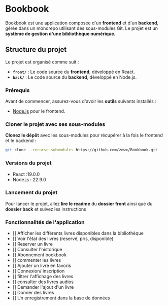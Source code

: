 # Bookbook

Bookbook est une application composée d'un **frontend** et d'un **backend**, gérée dans un monorepo utilisant des sous-modules Git. Le projet est un **système de gestion d'une bibliothèque numérique.**

## Structure du projet

Le projet est organisé comme suit :

- **`front/`** : Le code source du **frontend**, développé en React.
- **`back/`** : Le code source du **backend**, développé en Node.js.

### Prérequis

Avant de commencer, assurez-vous d'avoir les **outils** suivants installés :

- [Node.js](https://nodejs.org/) pour le frontend.
  
### Cloner le projet avec ses sous-modules

**Clonez le dépôt** avec les sous-modules pour récupérer à la fois le frontend et le backend :

```bash
git clone --recurse-submodules https://github.com/zowx/Bookbook.git
```

### Versions du projet

- React :19.0.0
- Node.js : 22.9.0

### Lancement du projet

Pour lancer le projet, allez **lire le readme** du **dossier front** ainsi que du **dossier back** et suivez les instructions

### Fonctionnalités de l'application

- [] Afficher les différents livres disponibles dans la bibliothèque
- [] Voir l'état des livres (reservé, pris, disponible)
- [] Reserver un livre
- [] Consulter l'historique
- [] Abonnement bookbook
- [] commenter les livres
- [] Ajouter un livre en favoris
- [] Connexion/ inscription
- [] filtrer l'affichage des livres
- [] consulter des livres audios
- [] Demander l'ajout d'un livre
- [] Donner des livres
- [] Un enregistrement dans la base de données
